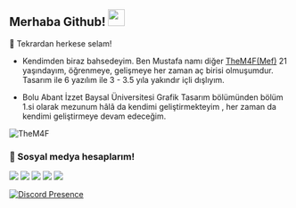 ## Merhaba Github! <img src="https://raw.githubusercontent.com/iampavangandhi/iampavangandhi/master/gifs/Hi.gif" width="30px">


🎉 Tekrardan herkese selam!

- Kendimden biraz bahsedeyim. Ben Mustafa namı diğer [TheM4F(Mef)](https://github.com/TheM4F) 21 yaşındayım, öğrenmeye, gelişmeye her zaman aç birisi olmuşumdur.
Tasarım ile 6 yazılım ile 3 - 3.5 yıla yakındır içli dışlıyım.

- Bolu Abant İzzet Baysal Üniversitesi Grafik Tasarım bölümünden bölüm 1.si olarak mezunum hâlâ da kendimi geliştirmekteyim , her zaman da kendimi geliştirmeye devam edeceğim.

<img src="https://komarev.com/ghpvc/?username=TheM4F&label=Ziyaretçi%20Sayısı&color=552b75" alt="TheM4F" />

<h3>🌟 Sosyal medya hesaplarım!</h3>
<p align="left">
     <a href="https://instagram.com/06mef" target"blank_"><img src="https://img.shields.io/badge/INSTAGRAM%20-DC3175.svg?&style=for-the-badge&logo=instagram&logoColor=white"></a>
       <a href="https://twitch.tv/them4f" target"blank_"><img src="https://img.shields.io/badge/Twitch-9146FF?style=for-the-badge&logo=twitch&logoColor=white"></a>
        <a href="https://www.youtube.com/c/TheM4F/videos" target"blank_"><img src="https://img.shields.io/badge/YouTube-FF0000?style=for-the-badge&logo=youtube&logoColor=white"></a>
            <a href="https://twitter.com/06mefs" target"blank_"><img src="https://img.shields.io/badge/Twitter-1DA1F2?style=for-the-badge&logo=twitter&logoColor=white"></a>
 <a href="https://open.spotify.com/user/nmx6xocb1zju8ee281ppng20g?si=1f85152e4e854514" target"blank_"><img src="https://img.shields.io/badge/Spotify%20-1ed760.svg?&style=for-the-badge&logo=spotify&logoColor=white"></a>
    
   
[![Discord Presence](https://lanyard-profile-readme.vercel.app/api/1066292708328611931?theme=dark&bg=18191c&animated=false&hideDiscrim=true&borderRadius=30px)](https://discord.com/users/1066292708328611931)
     
</p>
